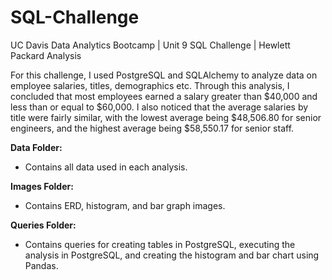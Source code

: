 # SQL-Challenge
UC Davis Data Analytics Bootcamp | Unit 9 SQL Challenge | Hewlett Packard Analysis

For this challenge, I used PostgreSQL and SQLAlchemy to analyze data on employee salaries, titles, demographics etc. Through this analysis, I concluded that most employees earned a salary greater than $40,000 and less than or equal to $60,000. I also noticed that the average salaries by title were fairly similar, with the lowest average being $48,506.80 for senior engineers, and the highest average being $58,550.17 for senior staff.

**Data Folder:**
- Contains all data used in each analysis.

**Images Folder:**
- Contains ERD, histogram, and bar graph images. 

**Queries Folder:**
- Contains queries for creating tables in PostgreSQL, executing the analysis in PostgreSQL, and creating the histogram and bar chart using Pandas.
